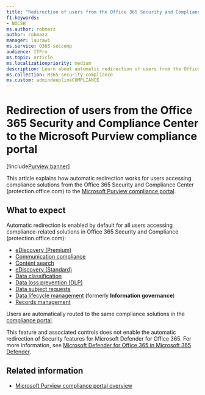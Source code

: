 ```yaml
---
title: "Redirection of users from the Office 365 Security and Compliance Center to the Microsoft Purview compliance portal"
f1.keywords:
- NOCSH
ms.author: robmazz
author: robmazz
manager: laurawi
ms.service: O365-seccomp
audience: ITPro
ms.topic: article
ms.localizationpriority: medium
description: Learn about automatic redirection of users from the Office 365 Security and Compliance Center users to the Microsoft Purview compliance portal.
ms.collection: M365-security-compliance
ms.custom: admindeeplinkCOMPLIANCE
---
```


# Redirection of users from the Office 365 Security and Compliance Center to the Microsoft Purview compliance portal

[!include[Purview banner](../includes/purview-rebrand-banner.md)]

This article explains how automatic redirection works for users accessing compliance solutions from the Office 365 Security and Compliance Center (protection.office.com) to the <a href="https://go.microsoft.com/fwlink/p/?linkid=2077149" target="_blank">Microsoft Purview compliance portal</a>.

## What to expect

Automatic redirection is enabled by default for all users accessing compliance-related solutions in Office 365 Security and Compliance (protection.office.com):

- [eDiscovery (Premium)](overview-ediscovery-20.md)
- [Communication compliance](communication-compliance.md)
- [Content search](search-for-content.md)
- [eDiscovery (Standard)](get-started-core-ediscovery.md)
- [Data classification](data-classification-overview.md)
- [Data loss prevention (DLP)](dlp-learn-about-dlp.md)
- [Data subject requests](/compliance/regulatory/gdpr-manage-gdpr-data-subject-requests-with-the-dsr-case-tool)
- [Data lifecycle management](manage-data-governance.md) (formerly **Information governance**)
- [Records management](records-management.md)

Users are automatically routed to the same compliance solutions in the <a href="https://go.microsoft.com/fwlink/p/?linkid=2077149" target="_blank">compliance portal</a>.

This feature and associated controls does not enable the automatic redirection of Security features for Microsoft Defender for Office 365. For more information, see [Microsoft Defender for Office 365 in Microsoft 365 Defender](/microsoft-365/security/defender/microsoft-365-security-center-mdo).

## Related information

- [Microsoft Purview compliance portal overview](/microsoft-365/compliance/microsoft-365-compliance-center)
